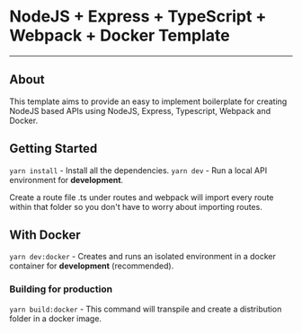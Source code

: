 # NodeJS + Express + TypeScript + Webpack + Docker Template

---

## About

This template aims to provide an easy to implement boilerplate for creating NodeJS based APIs using NodeJS, Express, Typescript, Webpack and Docker.

## Getting Started

`yarn install` - Install all the dependencies.
`yarn dev` - Run a local API environment for **development**.

Create a route file .ts under routes and webpack will import every route within that folder so you don't have to worry about importing routes.

## With Docker

`yarn dev:docker` - Creates and runs an isolated environment in a docker container for **development** (recommended).

### Building for production

`yarn build:docker` - This command will transpile and create a distribution folder in a docker image.
